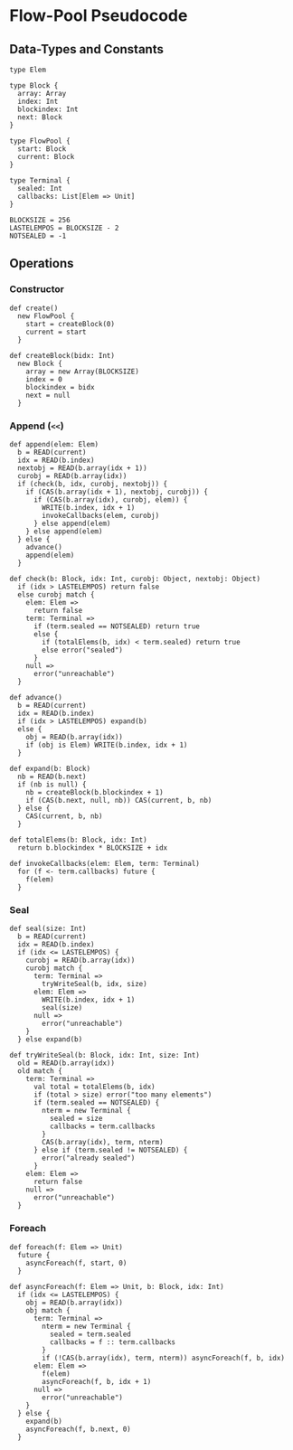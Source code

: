 




# Flow-Pool Pseudocode



## Data-Types and Constants

	type Elem
	
    type Block {
	  array: Array
	  index: Int
	  blockindex: Int
	  next: Block
	}
	
	type FlowPool {
  	  start: Block
      current: Block
	}
	
	type Terminal {
	  sealed: Int
	  callbacks: List[Elem => Unit]
	}
	
	BLOCKSIZE = 256
	LASTELEMPOS = BLOCKSIZE - 2
	NOTSEALED = -1
	
	
## Operations


### Constructor

    def create()
	  new FlowPool {
	    start = createBlock(0)
		current = start
	  }
	
    def createBlock(bidx: Int)
      new Block {
	    array = new Array(BLOCKSIZE)
	    index = 0
	    blockindex = bidx
	    next = null
	  }

### Append (`<<`)
	
    def append(elem: Elem)
	  b = READ(current)
	  idx = READ(b.index)
	  nextobj = READ(b.array(idx + 1))
	  curobj = READ(b.array(idx))
	  if (check(b, idx, curobj, nextobj)) {
  	    if (CAS(b.array(idx + 1), nextobj, curobj)) {
 	      if (CAS(b.array(idx), curobj, elem)) {
		    WRITE(b.index, idx + 1)
			invokeCallbacks(elem, curobj)
		  } else append(elem)
	    } else append(elem)
	  } else {
	    advance()
		append(elem)
	  }
	
	def check(b: Block, idx: Int, curobj: Object, nextobj: Object)
	  if (idx > LASTELEMPOS) return false
	  else curobj match {
	    elem: Elem =>
		  return false
		term: Terminal =>
		  if (term.sealed == NOTSEALED) return true
		  else {
			if (totalElems(b, idx) < term.sealed) return true
			else error("sealed")
		  }
		null =>
		  error("unreachable")
	  }
	
	def advance()
	  b = READ(current)
	  idx = READ(b.index)
	  if (idx > LASTELEMPOS) expand(b)
	  else {
	    obj = READ(b.array(idx))
	    if (obj is Elem) WRITE(b.index, idx + 1)
	  }
	
	def expand(b: Block)
	  nb = READ(b.next)
	  if (nb is null) {
	    nb = createBlock(b.blockindex + 1)
	    if (CAS(b.next, null, nb)) CAS(current, b, nb)
	  } else {
	    CAS(current, b, nb)
	  }
	
	def totalElems(b: Block, idx: Int)
	  return b.blockindex * BLOCKSIZE + idx
    
	def invokeCallbacks(elem: Elem, term: Terminal)
	  for (f <- term.callbacks) future {
	    f(elem)
	  }


### Seal

	def seal(size: Int)
	  b = READ(current)
	  idx = READ(b.index)
	  if (idx <= LASTELEMPOS) {
	    curobj = READ(b.array(idx))
	    curobj match {
		  term: Terminal =>
		    tryWriteSeal(b, idx, size)
		  elem: Elem =>
		    WRITE(b.index, idx + 1)
		    seal(size)
		  null =>
		    error("unreachable")
		}
	  } else expand(b)
	
	def tryWriteSeal(b: Block, idx: Int, size: Int)
	  old = READ(b.array(idx))
	  old match {
	    term: Terminal =>
		  val total = totalElems(b, idx)
		  if (total > size) error("too many elements")
		  if (term.sealed == NOTSEALED) {
		    nterm = new Terminal {
			  sealed = size
			  callbacks = term.callbacks
			}
		    CAS(b.array(idx), term, nterm)
		  } else if (term.sealed != NOTSEALED) {
		    error("already sealed")
		  }
		elem: Elem =>
		  return false
		null =>
		  error("unreachable")
	  }


### Foreach

    def foreach(f: Elem => Unit)
	  future {
	    asyncForeach(f, start, 0)
	  }
	
	def asyncForeach(f: Elem => Unit, b: Block, idx: Int)
	  if (idx <= LASTELEMPOS) {
        obj = READ(b.array(idx))
	    obj match {
	      term: Terminal =>
		    nterm = new Terminal {
			  sealed = term.sealed
			  callbacks = f :: term.callbacks
			}
		    if (!CAS(b.array(idx), term, nterm)) asyncForeach(f, b, idx)
		  elem: Elem =>
		    f(elem)
			asyncForeach(f, b, idx + 1)
		  null =>
		    error("unreachable")
		}
	  } else {
	    expand(b)
		asyncForeach(f, b.next, 0)
	  }
	  
